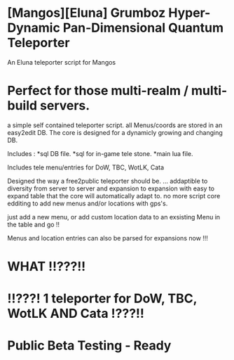 # [Mangos][Eluna] Grumboz Hyper-Dynamic Pan-Dimensional Quantum Teleporter
An Eluna teleporter script for Mangos

# Perfect for those multi-realm / multi-build servers.

a simple self contained teleporter script.
all Menus/coords are stored in an easy2edit DB.
The core is designed for a dynamicly growing and changing 
DB.


Includes :
  *sql DB file.
  *sql for in-game tele stone.
  *main lua file.

Includes tele menu/entries for DoW, TBC, WotLK, Cata


Designed the way a free2public teleporter should be.  ... addaptible to diversity
from server to server and expansion to expansion with easy to expand table that the core will automatically adapt to.
no more script core edditing to add new menus and/or locations with gps's.


just add a new menu, or add custom location data to an exsisting Menu in the table and go !!

Menus and location entries can also be parsed for expansions now !!!

# WHAT !!???!!

# !!???! 1 teleporter for DoW, TBC, WotLK AND Cata !???!!


# Public Beta Testing - Ready
